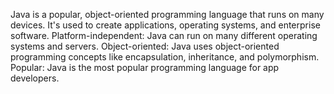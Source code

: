 Java is a popular, object-oriented programming language that runs on many devices. It's used to create applications, operating systems, and enterprise software.
Platform-independent: Java can run on many different operating systems and servers. 
Object-oriented: Java uses object-oriented programming concepts like encapsulation, inheritance, and polymorphism. 
Popular: Java is the most popular programming language for app developers. 
